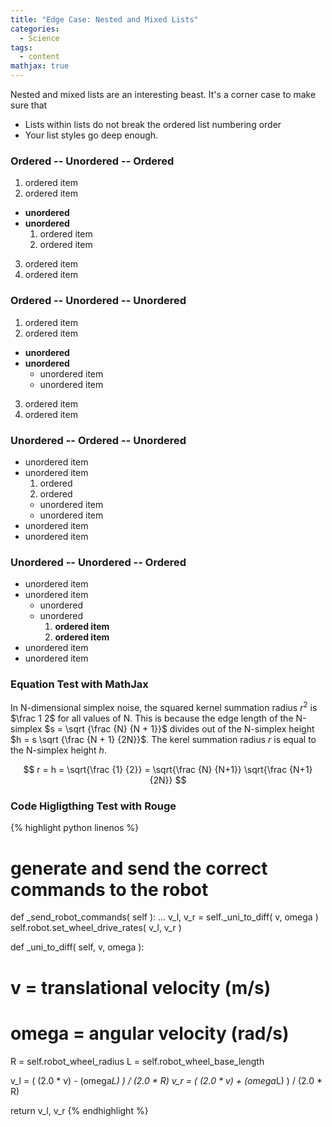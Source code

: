 ```yaml
---
title: "Edge Case: Nested and Mixed Lists"
categories:
  - Science
tags:
  - content
mathjax: true
---
```


Nested and mixed lists are an interesting beast. It's a corner case to make sure that

* Lists within lists do not break the ordered list numbering order
* Your list styles go deep enough.

### Ordered -- Unordered -- Ordered

1. ordered item
2. ordered item 
  * **unordered**
  * **unordered** 
    1. ordered item
    2. ordered item
3. ordered item
4. ordered item

### Ordered -- Unordered -- Unordered

1. ordered item
2. ordered item 
  * **unordered**
  * **unordered** 
    * unordered item
    * unordered item
3. ordered item
4. ordered item

### Unordered -- Ordered -- Unordered

* unordered item
* unordered item 
  1. ordered
  2. ordered 
    * unordered item
    * unordered item
* unordered item
* unordered item

### Unordered -- Unordered -- Ordered

* unordered item
* unordered item 
  * unordered
  * unordered 
    1. **ordered item**
    2. **ordered item**
* unordered item
* unordered item

### Equation Test with MathJax

In N-dimensional simplex noise, the squared kernel summation radius $r^2$ is $\frac 1 2$
for all values of N. This is because the edge length of the N-simplex $s = \sqrt {\frac {N} {N + 1}}$
divides out of the N-simplex height $h = s \sqrt {\frac {N + 1} {2N}}$.
The kerel summation radius $r$ is equal to the N-simplex height $h$.

$$ r = h = \sqrt{\frac {1} {2}} = \sqrt{\frac {N} {N+1}} \sqrt{\frac {N+1} {2N}} $$

### Code Higligthing Test with Rouge

{% highlight python linenos %}
# generate and send the correct commands to the robot
def _send_robot_commands( self ):
  ...
  v_l, v_r = self._uni_to_diff( v, omega )
  self.robot.set_wheel_drive_rates( v_l, v_r )

def _uni_to_diff( self, v, omega ):
  # v = translational velocity (m/s)
  # omega = angular velocity (rad/s)

  R = self.robot_wheel_radius
  L = self.robot_wheel_base_length

  v_l = ( (2.0 * v) - (omega*L) ) / (2.0 * R)
  v_r = ( (2.0 * v) + (omega*L) ) / (2.0 * R)

  return v_l, v_r
{% endhighlight %}
